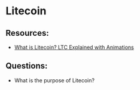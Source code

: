 # Litecoin

## Resources:

* [What is Litecoin? LTC Explained with Animations](https://www.youtube.com/watch?v=JMTJvXyHJGU)

## Questions: 

* What is the purpose of Litecoin?